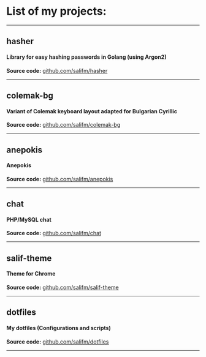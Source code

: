 # List of my projects:

---

## hasher

#### Library for easy hashing passwords in Golang (using Argon2)

**Source code:** [github.com/salifm/hasher](https://github.com/salifm/hasher)

---

## colemak-bg

#### Variant of Colemak keyboard layout adapted for Bulgarian Cyrillic

**Source code:** [github.com/salifm/colemak-bg](https://github.com/salifm/colemak-bg)

---

## anepokis

#### Anepokis

**Source code:** [github.com/salifm/anepokis](https://github.com/salifm/anepokis)

---

## chat

#### PHP/MySQL chat

**Source code:** [github.com/salifm/chat](https://github.com/salifm/chat)

---

## salif-theme

#### Theme for Chrome

**Source code:** [github.com/salifm/salif-theme](https://github.com/salifm/salif-theme)

---

## dotfiles

#### My dotfiles (Configurations and scripts)

**Source code:** [github.com/salifm/dotfiles](https://github.com/salifm/dotfiles)

---

<!-- https://getinsights.io -->
<script src="//getinsights.io/static/js/insights.js"></script>
<script>insights.init('fc3XLmlsMDc_fWlD');insights.trackPages();</script>
